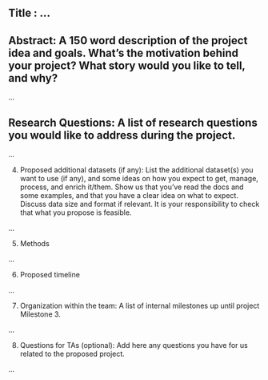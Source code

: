 ## Title : ...

## Abstract: A 150 word description of the project idea and goals. What’s the motivation behind your project? What story would you like to tell, and why?

...

## Research Questions: A list of research questions you would like to address during the project.

...

4) Proposed additional datasets (if any): List the additional dataset(s) you want to use (if any), and some ideas on how you expect to get, manage, process, and enrich it/them. Show us that you’ve read the docs and some examples, and that you have a clear idea on what to expect. Discuss data size and format if relevant. It is your responsibility to check that what you propose is feasible.

...

5) Methods

...

6) Proposed timeline

...

7) Organization within the team: A list of internal milestones up until project Milestone 3.

...

8) Questions for TAs (optional): Add here any questions you have for us related to the proposed project.

...
